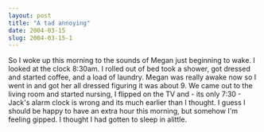 ```yaml
---
layout: post
title: "A tad annoying"
date: 2004-03-15
slug: 2004-03-15-1
---
```


So I woke up this morning to the sounds of Megan just beginning to wake.  I looked at the clock 8:30am.  I rolled out of bed took a shower, got dressed and started coffee, and a load of laundry.  Megan was really awake now so I went in and got her all dressed figuring it was about 9. We came out to the living room and started nursing, I flipped on the TV and - its only 7:30 - Jack&apos;s alarm clock is wrong and its much earlier than I thought.  I guess I should be happy to have  an extra hour this morning, but somehow I&apos;m feeling gipped.  I thought I had gotten to sleep in alittle.  
